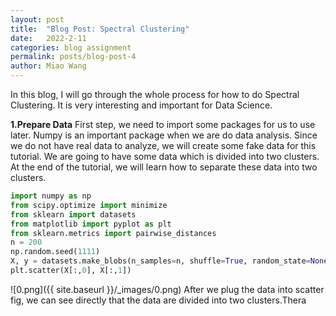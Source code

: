 ```yaml
---
layout: post
title:  "Blog Post: Spectral Clustering"
date:   2022-2-11
categories: blog assignment
permalink: posts/blog-post-4
author: Miao Wang
---
```

In this blog, I will go through the whole process for how to do Spectral Clustering. It is very interesting and important for Data Science. 

**1.Prepare Data**
First step, we need to import some packages for us to use later. Numpy is an important package when we are do data analysis. Since we do not have real data 
to analyze, we will create some fake data for this tutorial. We are going to have some data which is divided into two clusters. At the end of the tutorial, we 
will learn how to separate these data into two clusters.
```python
import numpy as np
from scipy.optimize import minimize
from sklearn import datasets
from matplotlib import pyplot as plt
from sklearn.metrics import pairwise_distances
n = 200
np.random.seed(1111)
X, y = datasets.make_blobs(n_samples=n, shuffle=True, random_state=None, centers = 2, cluster_std = 2.0)
plt.scatter(X[:,0], X[:,1])
```
![0.png]({{ site.baseurl }}/_images/0.png)
After we plug the data into scatter fig, we can see directly that the data are divided into two clusters.Thera
